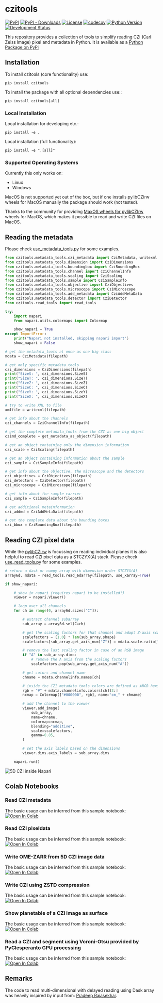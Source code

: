 # czitools

[![PyPI](https://img.shields.io/pypi/v/czitools.svg?color=green)](https://pypi.org/project/czitools)
[![PyPI - Downloads](https://img.shields.io/pypi/dm/czitools)](https://pypistats.org/packages/czitools)
[![License](https://img.shields.io/pypi/l/czitools.svg?color=green)](https://github.com/sebi06/czitools/raw/master/LICENSE)
[![codecov](https://codecov.io/github/sebi06/czitools/graph/badge.svg?token=WK1KIMZARL)](https://codecov.io/github/sebi06/czitools)
[![Python Version](https://img.shields.io/pypi/pyversions/czitools.svg?color=green)](https://python.org)
[![Development Status](https://img.shields.io/pypi/status/czitools.svg)](https://en.wikipedia.org/wiki/Software_release_life_cycle#Alpha)

This repository provides a collection of tools to simplify reading CZI (Carl Zeiss Image) pixel and metadata in Python. It is available as a [Python Package on PyPi](https://pypi.org/project/czitools/)

## Installation

To install czitools (core functionality) use:

```text
pip install czitools
```

To install the package with all optional dependencies use::

```text
pip install czitools[all]
```

### Local Installation

Local installation for developing etc.:

```text
pip install -e .
```

Local installation (full functionality):

```text
pip install -e ".[all]"
```

### Supported Operating Systems

Currently this only works on:

* Linux
* Windows

MacOS is not supported yet out of the box, but if one installs pylibCZIrw wheels for MacOS manually the package should work (not tested).

Thanks to the community for providing [MaxOS wheels for pylibCZIrw](https://pypi.scm.io/#/package/pylibczirw) wheels for MacOS, which makes it possible to read and write CZI files on MacOS.


## Reading the metadata

Please check [use_metadata_tools.py](https://github.com/sebi06/czitools/blob/main/demo/scripts/use_metadata_tools.py) for some examples.

```python
from czitools.metadata_tools.czi_metadata import CziMetadata, writexml
from czitools.metadata_tools.dimension import CziDimensions
from czitools.metadata_tools.boundingbox import CziBoundingBox
from czitools.metadata_tools.channel import CziChannelInfo
from czitools.metadata_tools.scaling import CziScaling
from czitools.metadata_tools.sample import CziSampleInfo
from czitools.metadata_tools.objective import CziObjectives
from czitools.metadata_tools.microscope import CziMicroscope
from czitools.metadata_tools.add_metadata import CziAddMetaData
from czitools.metadata_tools.detector import CziDetector
from czitools.read_tools import read_tools

try:
    import napari
    from napari.utils.colormaps import Colormap

    show_napari = True
except ImportError:
    print("Napari not installed, skipping napari import")
    show_napari = False

# get the metadata_tools at once as one big class
mdata = CziMetadata(filepath)

# get only specific metadata_tools
czi_dimensions = CziDimensions(filepath)
print("SizeS: ", czi_dimensions.SizeS)
print("SizeT: ", czi_dimensions.SizeT)
print("SizeZ: ", czi_dimensions.SizeZ)
print("SizeC: ", czi_dimensions.SizeC)
print("SizeY: ", czi_dimensions.SizeY)
print("SizeX: ", czi_dimensions.SizeX)

# try to write XML to file
xmlfile = writexml(filepath)

# get info about the channels
czi_channels = CziChannelInfo(filepath)

# get the complete metadata_tools from the CZI as one big object
czimd_complete = get_metadata_as_object(filepath)

# get an object containing only the dimension information
czi_scale = CziScaling(filepath)

# get an object containing information about the sample
czi_sample = CziSampleInfo(filepath)

# get info about the objective, the microscope and the detectors
czi_objectives = CziObjectives(filepath)
czi_detectors = CziDetector(filepath)
czi_microscope = CziMicroscope(filepath)

# get info about the sample carrier
czi_sample = CziSampleInfo(filepath)

# get additional metainformation
czi_addmd = CziAddMetaData(filepath)

# get the complete data about the bounding boxes
czi_bbox = CziBoundingBox(filepath)
```

## Reading CZI pixel data

While the [pylibCZIrw](https://pypi.org/project/pylibCZIrw/) is focussing on reading individual planes it is also helpful to read CZI pixel data as a STCZYX(A) stack. Please check [use_read_tools.py](https://github.com/sebi06/czitools/blob/main/demo/scripts/use_read_tools.py) for some examples.

```python
# return a dask or numpy array with dimension order STCZYX(A)
array6d, mdata = read_tools.read_6darray(filepath, use_xarray=True)

if show_napari:

    # show in napari (requires napari to be installed!)
    viewer = napari.Viewer()

    # loop over all channels
    for ch in range(0, array6d.sizes["C"]):

        # extract channel subarray
        sub_array = array6d.sel(C=ch)

        # get the scaling factors for that channel and adapt Z-axis scaling
        scalefactors = [1.0] * len(sub_array.shape)
        scalefactors[sub_array.get_axis_num("Z")] = mdata.scale.ratio["zx_sf"]

        # remove the last scaling factor in case of an RGB image
        if "A" in sub_array.dims:
            # remove the A axis from the scaling factors
            scalefactors.pop(sub_array.get_axis_num("A"))

        # get colors and channel name
        chname = mdata.channelinfo.names[ch]

        # inside the CZI metadata_tools colors are defined as ARGB hexstring
        rgb = "#" + mdata.channelinfo.colors[ch][3:]
        ncmap = Colormap(["#000000", rgb], name="cm_" + chname)

        # add the channel to the viewer
        viewer.add_image(
            sub_array,
            name=chname,
            colormap=ncmap,
            blending="additive",
            scale=scalefactors,
            gamma=0.85,
        )

        # set the axis labels based on the dimensions
        viewer.dims.axis_labels = sub_array.dims

    napari.run()

```


![5D CZI inside Napari](https://github.com/sebi06/czitools/raw/main/images/czi_napari2.png)

## Colab Notebooks

### Read CZI metadata

The basic usage can be inferred from this sample notebook:&nbsp;
[![Open In Colab](https://colab.research.google.com/assets/colab-badge.svg)](https://colab.research.google.com/github/sebi06/czitools/blob/main/demo/notebooks/read_czi_metadata.ipynb)

### Read CZI pixeldata

The basic usage can be inferred from this sample notebook:&nbsp;
[![Open In Colab](https://colab.research.google.com/assets/colab-badge.svg)](https://colab.research.google.com/github/sebi06/czitools/blob/main/demo/notebooks/read_czi_pixeldata.ipynb)

### Write OME-ZARR from 5D CZI image data

The basic usage can be inferred from this sample notebook:&nbsp;
[![Open In Colab](https://colab.research.google.com/assets/colab-badge.svg)](https://colab.research.google.com/github/sebi06/czitools/blob/main/demo/notebooks/omezarr_from_czi_5d.ipynb)

### Write CZI using ZSTD compression

The basic usage can be inferred from this sample notebook:&nbsp;
[![Open In Colab](https://colab.research.google.com/assets/colab-badge.svg)](https://colab.research.google.com/github/sebi06/czitools/blob/main/demo/notebooks/save_with_ZSTD_compression.ipynb)

### Show planetable of a CZI image as surface

The basic usage can be inferred from this sample notebook:&nbsp;
[![Open In Colab](https://colab.research.google.com/assets/colab-badge.svg)](https://colab.research.google.com/github/sebi06/czitools/blob/main/demo/notebooks/show_czi_surface.ipynb)

### Read a CZI and segment using Voroni-Otsu provided by PyClesperanto GPU processing

The basic usage can be inferred from this sample notebook:&nbsp;
[![Open In Colab](https://colab.research.google.com/assets/colab-badge.svg)](https://colab.research.google.com/github/sebi06/czitools/blob/main/demo/notebooks/read_czi_segment_voroni_otsu.ipynb)

## Remarks

The code to read multi-dimensional with delayed reading using Dask array was heavily inspired by input from: [Pradeep Rajasekhar](https://github.com/pr4deepr).
